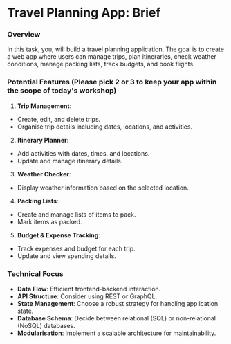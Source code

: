 # Travel Planning App: Brief

### Overview

In this task, you, will build a travel planning application. The goal is to create a web app where users can manage trips, plan itineraries, check weather conditions, manage packing lists, track budgets, and book flights.

### Potential Features (Please pick 2 or 3 to keep your app within the scope of today's workshop)

1. **Trip Management**:

- Create, edit, and delete trips.
- Organise trip details including dates, locations, and activities.

2. **Itinerary Planner**:

- Add activities with dates, times, and locations.
- Update and manage itinerary details.

3. **Weather Checker**:

- Display weather information based on the selected location.

4. **Packing Lists**:

- Create and manage lists of items to pack.
- Mark items as packed.

5. **Budget & Expense Tracking**:

- Track expenses and budget for each trip.
- Update and view spending details.

### Technical Focus

- **Data Flow**: Efficient frontend-backend interaction.
- **API Structure**: Consider using REST or GraphQL.
- **State Management**: Choose a robust strategy for handling application state.
- **Database Schema**: Decide between relational (SQL) or non-relational (NoSQL) databases.
- **Modularisation**: Implement a scalable architecture for maintainability.
